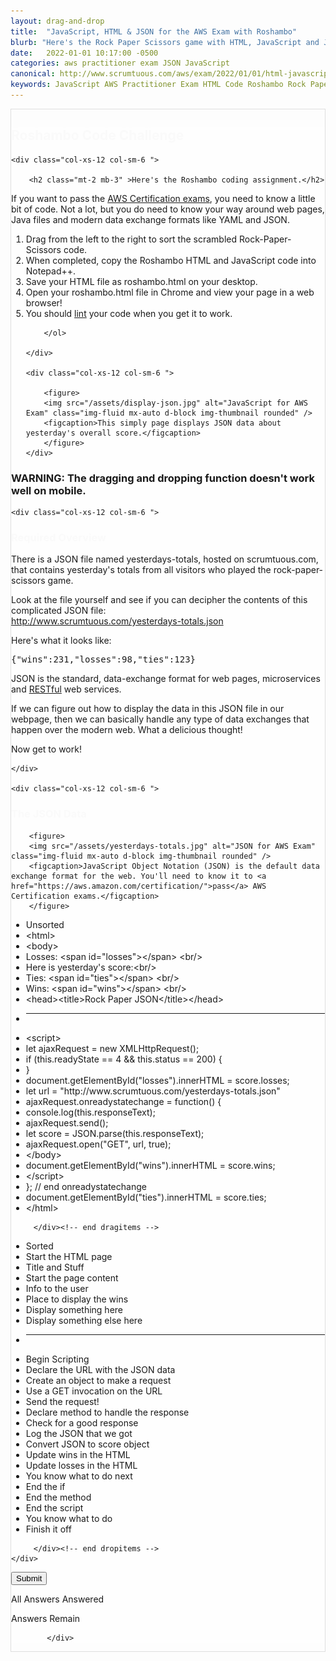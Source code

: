 ```yaml
---
layout: drag-and-drop
title:  "JavaScript, HTML & JSON for the AWS Exam with Roshambo"
blurb: "Here's the Rock Paper Scissors game with HTML, JavaScript and JSON as the data exchange format. This will help you learn what you need to know about JSON and JavaScript for the AWS exams."
date:   2022-01-01 10:17:00 -0500
categories: aws practitioner exam JSON JavaScript
canonical: http://www.scrumtuous.com/aws/exam/2022/01/01/html-javascript-rock-paper-scissors-roshambo-drag-drop.html
keywords: JavaScript AWS Practitioner Exam HTML Code Roshambo Rock Paper Scissors Drag-n-Drop
---
```

	
			
<div style="border: 1px solid #DEDEDE;" class="main col col-12 col-sm-12  col-md-12 col-lg-12 order-1 order-sm-1 order-lg-1 mb-3 mt-3">


<div class="quiz-wrapper mt-3 mb-3" style="background: #FEFEFE;">
<h2 style="color:#FAFAFA"><span class="section-title" >Roshambo Code Challenge</span></h2>




<div class="row mt-3 mb-3">

	<div class="col-xs-12 col-sm-6 ">

		<h2 class="mt-2 mb-3" >Here's the Roshambo coding assignment.</h2>
<p class="mb-3 bt-4">If you want to pass the <a href="https://aws.amazon.com/certification/">AWS Certification exams</a>, you need to know a little bit of code. Not a lot, but you do need to know your way around web pages, Java files and modern data exchange formats like YAML and JSON.</p>
		<ol class="section-ol">
		<li class="section-li"><i class="lni lni-checkmark"></i>Drag from the left to the right to sort the scrambled Rock-Paper-Scissors code.</li>
		<li class="section-li"><i class="lni lni-checkmark"></i>When completed, copy the Roshambo HTML and JavaScript code into Notepad++.</li>
		<li class="section-li"><i class="lni lni-checkmark"></i>Save your HTML file as roshambo.html on your desktop.</li>
		<li class="section-li"><i class="lni lni-checkmark"></i>Open your roshambo.html file in Chrome and view your page in a web browser!</li>
<li class="section-li"><i class="lni lni-checkmark"></i>You should <a href="https://html-lint.com/">lint</a> your code when you get it to work.</li>
		
		</ol>	

	</div>

	<div class="col-xs-12 col-sm-6 ">

		<figure>
		<img src="/assets/display-json.jpg" alt="JavaScript for AWS Exam" class="img-fluid mx-auto d-block img-thumbnail rounded" />
		<figcaption>This simply page displays JSON data about yesterday's overall score.</figcaption>
		</figure>
	</div>


</div>




<h3>WARNING: The dragging and dropping function doesn't work well on mobile.</h3>
    <div class="row mt-3 mb-3">

<div class="row mt-3 mb-3">

	<div class="col-xs-12 col-sm-6 ">
	
<h3 style="color:#FAFAFA" class="mt-2 mb-3"><span class="section-title" >Required Overview</span></h3>
<p class="mt-2 mb-3">There is a JSON file named yesterdays-totals, hosted on scrumtuous.com, that contains yesterday's totals from all visitors who played the rock-paper-scissors game. </p>
<p class="mt-2 mb-3">Look at the file yourself and see if you can decipher the contents of this complicated JSON file:<br/>
<a href="http://www.scrumtuous.com/yesterdays-totals.json">http://www.scrumtuous.com/yesterdays-totals.json</a>
</p >
<p class="mt-2 mb-3">Here's what it looks like:</p>
<pre class="mt-2 mb-3">{"wins":231,"losses":98,"ties":123}</pre>
<p class="mt-2 mb-3">JSON is the standard, data-exchange format for web pages, microservices and <a href="http://keepingscore-env.eba-x3qfnfiz.ca-central-1.elasticbeanstalk.com/score/">RESTful</a> web services.</p>
<p class="mt-2 mb-3">If we can figure out how to display the data in this JSON file in our webpage, then we can basically handle any type of data exchanges that happen over the modern web. What a delicious thought!</p>
<p class="mt-2 mb-3">Now get to work!</p>

	</div>

	<div class="col-xs-12 col-sm-6 ">
<h3 style="color:#FAFAFA" class="mt-2 mb-3"><span class="section-title" >The JSON Data</span></h3>

		<figure>
		<img src="/assets/yesterdays-totals.jpg" alt="JSON for AWS Exam" class="img-fluid mx-auto d-block img-thumbnail rounded" />
		<figcaption>JavaScript Object Notation (JSON) is the default data exchange format for the web. You'll need to know it to <a href="https://aws.amazon.com/certification/">pass</a> AWS Certification exams.</figcaption>
		</figure>



</div>

</div>


<div class="col-xs-12 col-sm-6  dragitems">
		 
<div class="unsorted w-100">
	 
<ul class="options w-100 p-3">
<li class="title title-sorted">Unsorted</li>




<li class="option" data-target="1"><span class="option-data"> &lt;html&gt; </span></li>

<li class="option" data-target="3"><span class="option-data"> &lt;body&gt;  </span></li>
<li class="option" data-target="6"><span class="option-data"> Losses: &lt;span id=&quot;losses&quot;&gt;&lt;/span&gt; &lt;br/&gt; </span></li>
<li class="option" data-target="4"><span class="option-data"> Here is yesterday&#39;s score:&lt;br/&gt; </span></li>
<li class="option" data-target="7"><span class="option-data"> Ties:   &lt;span id=&quot;ties&quot;&gt;&lt;/span&gt; &lt;br/&gt; </span></li>
<li class="option" data-target="5"><span class="option-data"> Wins:   &lt;span id=&quot;wins&quot;&gt;&lt;/span&gt; &lt;br/&gt; </span></li>
<li class="option" data-target="2"><span class="option-data"> &lt;head&gt;&lt;title&gt;Rock Paper JSON&lt;/title&gt;&lt;/head&gt; </span></li>





<li><hr/></li>

<li class="option" data-target="8"><span class="option-data"> &lt;script&gt; </span></li>

<li class="option" data-target="10"><span class="option-data"> let ajaxRequest = new XMLHttpRequest(); </span></li>

<li class="option" data-target="14"><span class="option-data">     if (this.readyState == 4 &amp;&amp; this.status == 200) { </span></li>
<li class="option" data-target="20"><span class="option-data"> }  </span></li>
<li class="option" data-target="18"><span class="option-data"> document.getElementById(&quot;losses&quot;).innerHTML = score.losses; </span></li>
<li class="option" data-target="9"><span class="option-data"> let url = &quot;http://www.scrumtuous.com/yesterdays-totals.json&quot; </span></li>
<li class="option" data-target="13"><span class="option-data"> ajaxRequest.onreadystatechange = function() { </span></li>
<li class="option" data-target="15"><span class="option-data"> 		console.log(this.responseText); </span></li>
<li class="option" data-target="12"><span class="option-data"> ajaxRequest.send(); </span></li>


<li class="option" data-target="16"><span class="option-data">         let score = JSON.parse(this.responseText); </span></li>

<li class="option" data-target="11"><span class="option-data"> ajaxRequest.open(&quot;GET&quot;, url, true); </span></li>
<li class="option" data-target="23"><span class="option-data"> &lt;/body&gt; </span></li>
<li class="option" data-target="17"><span class="option-data"> document.getElementById(&quot;wins&quot;).innerHTML = score.wins; </span></li>




<li class="option" data-target="22"><span class="option-data"> &lt;/script&gt; </span></li>
<li class="option" data-target="21"><span class="option-data"> }; // end onreadystatechange </span></li>
<li class="option" data-target="19"><span class="option-data"> document.getElementById(&quot;ties&quot;).innerHTML = score.ties; </span></li>
<li class="option" data-target="24"><span class="option-data"> &lt;/html&gt; </span></li>

</ul>


</div>		 
		 
		 </div><!-- end dragitems -->

<div class="col-xs-12 col-sm-6  border-solid border-green dropitems">
		 
<div class="answers w-100">
  

<ul class="options w-100 p-3">
<li class="title title-sorted">Sorted</li>
<li class="sink"><span class="target w-100" data-accept="1">Start the HTML page</span></li>
<li class="sink"><span class="target w-100" data-accept="2">Title and Stuff</span></li>
<li class="sink"><span class="target w-100" data-accept="3">Start the page content</span></li>
<li class="sink"><span class="target w-100" data-accept="4">Info to the user</span></li>
<li class="sink"><span class="target w-100" data-accept="5">Place to display the wins</span></li>
<li class="sink"><span class="target w-100" data-accept="6">Display something here</span></li>
<li class="sink"><span class="target w-100" data-accept="7">Display something else here</span></li>
<li><hr/></li>
<li class="sink"><span class="target w-100" data-accept="8">Begin Scripting</span></li>
<li class="sink"><span class="target w-100" data-accept="9">Declare the URL with the JSON data</span></li>
<li class="sink"><span class="target w-100" data-accept="10">Create an object to make a request</span></li>
<li class="sink"><span class="target w-100" data-accept="11">Use a GET invocation on the URL</span></li>
<li class="sink"><span class="target w-100" data-accept="12">Send the request!</span></li>
<li class="sink"><span class="target w-100" data-accept="13">Declare method to handle the response</span></li>
<li class="sink"><span class="target w-100" data-accept="14">Check for a good response</span></li>
<li class="sink"><span class="target w-100" data-accept="15">Log the JSON that we got</span></li>
<li class="sink"><span class="target w-100" data-accept="16">Convert JSON to score object</span></li>
<li class="sink"><span class="target w-100" data-accept="17">Update wins in the HTML</span></li>
<li class="sink"><span class="target w-100" data-accept="18">Update losses in the HTML</span></li>
<li class="sink"><span class="target w-100" data-accept="19">You know what to do next</span></li>


<li class="sink"><span class="target w-100" data-accept="20">End the if</span></li>
<li class="sink"><span class="target w-100" data-accept="21">End the method</span></li>
<li class="sink"><span class="target w-100" data-accept="22">End the script</span></li>
<li class="sink"><span class="target w-100" data-accept="23">You know what to do</span></li>
<li class="sink"><span class="target w-100" data-accept="24">Finish it off</span></li>



</ul>

</div>
		 
		 </div><!-- end dropitems -->
    </div>	
	
	
	


 <button type="submit" value="submit">Submit</button>
 <div class="lightbox-bg"></div>
 <div class="status confirm">
   <p>All Answers Answered</p>
 </div>
 <div class="status deny">
   <p>Answers Remain</p>
 </div>
</div>






            </div>